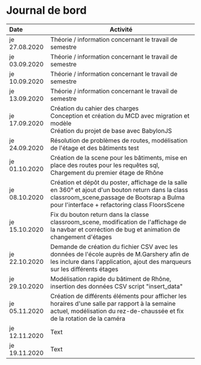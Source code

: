 # Journal de bord
| Date          | Activité |
| :------------ | -------- |
| je 27.08.2020 | Théorie / information concernant le travail de semestre |
| je 03.09.2020 | Théorie / information concernant le travail de semestre |
| je 10.09.2020 | Théorie / information concernant le travail de semestre |
| je 13.09.2020 | Théorie / information concernant le travail de semestre |
| je 17.09.2020 | Création du cahier des charges<br />Conception et création du MCD avec migration et modèle<br />Création du projet de base avec BabylonJS |
| je 24.09.2020 | Résolution de problèmes de routes, modélisation de l'étage et des bâtiments test |
| je 01.10.2020 | Création de la scene pour les bâtiments, mise en place des routes pour les requêtes sql, Chargement du premier étage de Rhône     |
| je 08.10.2020 | Création et dépôt du poster, affichage de la salle en 360° et ajout d'un bouton return dans la class classroom_scene,passage de Bootsrap a Bulma pour l'interface + refactoring class FloorsScene  |
| je 15.10.2020 | Fix du bouton return dans la classe classroom_scene, modification de l'affichage de la navbar et corréction de bug et animation de changement d'étages |
| je 22.10.2020 | Demande de création du fichier CSV avec les données de l'école auprès de M.Garshery afin de les inclure dans l'application, ajout des marqueurs sur les différents étages
| je 29.10.2020 | Modélisation rapide du bâtiment de Rhône, insertion des données CSV script "insert_data"
| je 05.11.2020 | Création de différents éléments pour afficher les horaires d'une salle par rapport à la semaine actuel, modélisation du rez-de-chaussée et fix de la rotation de la caméra
| je 12.11.2020 | Text     |
| je 19.11.2020 | Text     |
